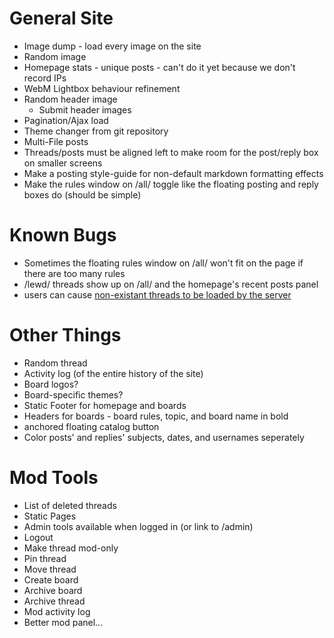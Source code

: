 # General Site
* Image dump - load every image on the site
* Random image
* Homepage stats - unique posts - can't do it yet because we don't record IPs
* WebM Lightbox behaviour refinement
* Random header image
  * Submit header images
* Pagination/Ajax load
* Theme changer from git repository
* Multi-File posts
* Threads/posts must be aligned left to make room for the post/reply box on smaller screens
* Make a posting style-guide for non-default markdown formatting effects
* Make the rules window on /all/ toggle like the floating posting and reply boxes do (should be simple)


# Known Bugs
* Sometimes the floating rules window on /all/ won't fit on the page if there are too many rules
* /lewd/ threads show up on /all/ and the homepage's recent posts panel
* users can cause [non-existant threads to be loaded by the server](https://git.omnius.zone/omnius/omnius-zone/issues/14)

# Other Things
* Random thread
* Activity log (of the entire history of the site)
* Board logos?
* Board-specific themes?
* Static Footer for homepage and boards
* Headers for boards - board rules, topic, and board name in bold
* anchored floating catalog button
* Color posts' and replies' subjects, dates, and usernames seperately

# Mod Tools
* List of deleted threads
* Static Pages
* Admin tools available when logged in (or link to /admin)
* Logout
* Make thread mod-only
* Pin thread
* Move thread
* Create board
* Archive board
* Archive thread
* Mod activity log
* Better mod panel...
